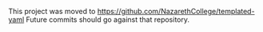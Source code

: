This project was moved to https://github.com/NazarethCollege/templated-yaml  Future commits should go against that repository.